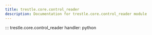 ```yaml
---
title: trestle.core.control_reader
description: Documentation for trestle.core.control_reader module
---
```

::: trestle.core.control_reader
handler: python
